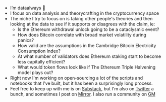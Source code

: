 - I’m dataalways 👋 
- I focus on data analysis and theorycrafting in the cryptocurrency space
- The niche I try to focus on is taking other people's theories and then looking at the data to see if it supports or disagrees with the claim, ie: 
  -  Is the Ethereum withdrawal unlock going to be a cataclysmic event? 
  -  How does Bitcoin correlate with broad market volatility during panics? 
  -  How valid are the assumptions in the Cambridge Bitcoin Electricity Consumption Index? 
  -  At what number of validators does Ethereum staking start to become less capitally efficient? 
  -  What would token flows look like if The Ethereum Triple Halvening model plays out?
- Right now I'm working on open-sourcing a lot of the scripts and notebooks that I've built, but it has been a surprisingly long process.
- Feel free to keep up with me is on [Substack](dataalways.substack.com), but I'm also on [Twitter](twitter.com/data_always) a bunch, and sometimes I post on [Mirror](dataalways.mirror.xyz). I also run a community on [GM](gm.xyz/c/dataalways)
